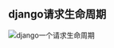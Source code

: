 ## django请求生命周期
![django一个请求生命周期](https://github.com/cucy/django/master/django_img/django_request_life.jpg)